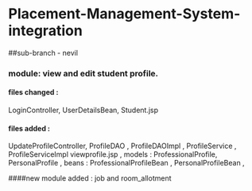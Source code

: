 # Placement-Management-System-integration
##sub-branch - nevil

### module: view and edit student profile.

#### files changed :
LoginController, UserDetailsBean, Student.jsp

#### files added :
UpdateProfileController, ProfileDAO , ProfileDAOImpl , ProfileService , ProfileServiceImpl
viewprofile.jsp , models : ProfessionalProfile, PersonalProfile , beans : ProfessionalProfileBean
, PersonalProfileBean , 



####new module added : job and room_allotment